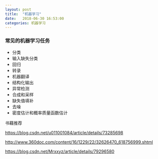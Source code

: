 ```yaml
---
layout: post
title:  "机器学习"
date:   2018-06-30 16:53:00
categories: 机器学习
---
```


### 常见的机器学习任务


* 分类
* 输入缺失分类
* 回归
* 转录
* 机器翻译
* 结构化输出
* 异常检测
* 合成和采样
* 缺失值填补
* 去噪
* 密度估计和概率质量函数估计



书藉推荐

https://blog.csdn.net/u011001084/article/details/73285698

http://www.360doc.com/content/16/1229/22/32626470_618756999.shtml

https://blog.csdn.net/Mrxxyz/article/details/79296580